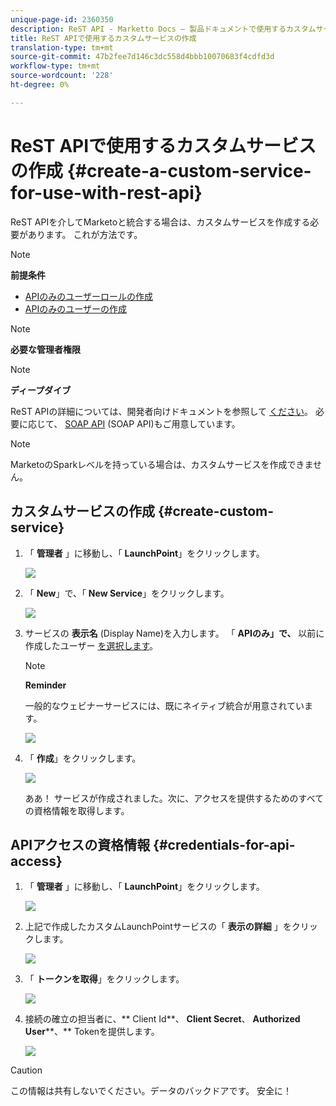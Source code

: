 ```yaml
---
unique-page-id: 2360350
description: ReST API - Marketto Docs — 製品ドキュメントで使用するカスタムサービスの作成
title: ReST APIで使用するカスタムサービスの作成
translation-type: tm+mt
source-git-commit: 47b2fee7d146c3dc558d4bbb10070683f4cdfd3d
workflow-type: tm+mt
source-wordcount: '228'
ht-degree: 0%

---
```



# ReST APIで使用するカスタムサービスの作成 {#create-a-custom-service-for-use-with-rest-api}

ReST APIを介してMarketoと統合する場合は、カスタムサービスを作成する必要があります。 これが方法です。

>[!NOTE]
>
>**前提条件**
>
>* [APIのみのユーザーロールの作成](../../../product-docs/administration/users-and-roles/create-an-api-only-user-role.md)
>* [APIのみのユーザーの作成](../../../product-docs/administration/users-and-roles/create-an-api-only-user.md)

>



>[!NOTE]
>
>**必要な管理者権限**

>[!NOTE]
>
>**ディープダイブ**
>
>ReST APIの詳細については、開発者向けドキュメントを参照して [ください](http://developers.marketo.com/documentation/rest/)。 必要に応じて、 [SOAP API](http://developers.marketo.com/documentation/soap/) (SOAP API)もご用意しています。

>[!NOTE]
>
>MarketoのSparkレベルを持っている場合は、カスタムサービスを作成できません。

## カスタムサービスの作成 {#create-custom-service}

1. 「 **管理者** 」に移動し、「 **LaunchPoint**」をクリックします。

   ![](assets/image2014-9-19-10-3a38-3a15.png)

1. 「 **New**」で、「 **New Service**」をクリックします。

   ![](assets/image2014-9-19-10-3a38-3a22.png)

1. サービスの **表示名** (Display Name)を入力します。 「 **APIのみ」で、** 以前に作成したユーザー [を選択します](../../../product-docs/administration/users-and-roles/create-an-api-only-user.md)。

   >[!NOTE]
   >
   >**Reminder**
   >
   >一般的なウェビナーサービスには、既にネイティブ統合が用意されています。

   ![](assets/image2014-9-19-10-3a38-3a32.png)

1. 「 **作成**」をクリックします。

   ![](assets/image2014-9-19-10-3a39-3a28.png)

   ああ！ サービスが作成されました。次に、アクセスを提供するためのすべての資格情報を取得します。

## APIアクセスの資格情報 {#credentials-for-api-access}

1. 「 **管理者** 」に移動し、「 **LaunchPoint**」をクリックします。

   ![](assets/image2014-9-19-10-3a42-3a11.png)

1. 上記で作成したカスタムLaunchPointサービスの「 **表示の詳細** 」をクリックします。

   ![](assets/image2014-9-19-10-3a42-3a16.png)

1. 「 **トークンを取得**」をクリックします。

   ![](assets/image2014-9-19-10-3a42-3a24.png)

1. 接続の確立の担当者に、** Client Id**、 **Client Secret**、 **Authorized User****、** Tokenを提供します。

   ![](assets/image2014-9-19-10-3a42-3a38.png)

>[!CAUTION]
>
>この情報は共有しないでください。データのバックドアです。 安全に！

